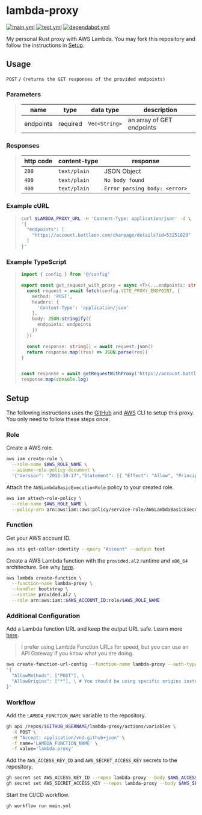 # lambda-proxy

[![main.yml](https://github.com/winstxnhdw/lambda-proxy/actions/workflows/main.yml/badge.svg)](https://github.com/winstxnhdw/lambda-proxy/actions/workflows/main.yml)
[![test.yml](https://github.com/winstxnhdw/lambda-proxy/actions/workflows/test.yml/badge.svg)](https://github.com/winstxnhdw/lambda-proxy/actions/workflows/test.yml)
[![dependabot.yml](https://github.com/winstxnhdw/lambda-proxy/actions/workflows/dependabot.yml/badge.svg)](https://github.com/winstxnhdw/lambda-proxy/actions/workflows/dependabot.yml)

My personal Rust proxy with AWS Lambda. You may fork this repository and follow the instructions in [Setup](#setup).

## Usage

`POST` **`/`** `(returns the GET responses of the provided endpoints)`

### Parameters

> | name      |  type    | data type               | description                                                           |
> |-----------|----------|-------------------------|-----------------------------------------------------------------------|
> | endpoints | required | `Vec<String>`           | an array of GET endpoints                                             |

### Responses

> | http code     | content-type                      | response                                                            |
> |---------------|-----------------------------------|---------------------------------------------------------------------|
> | `200`         | `text/plain`                      | JSON Object                                                         |
> | `400`         | `text/plain`                      | `No body found`                                                     |
> | `400`         | `text/plain`                      | `Error parsing body: <error>`                                       |

### Example cURL

> ```bash
> curl $LAMBDA_PROXY_URL -H 'Content-Type: application/json' -d \
> '{
>   "endpoints": [
>     "https://account.battleon.com/charpage/details?id=53251829"
>   ]
> }'
> ```

### Example TypeScript

> ```ts
> import { config } from '@/config'
>
> export const get_request_with_proxy = async <T>(...endpoints: string[]): Promise<T[]> => {
>   const request = await fetch(config.VITE_PROXY_ENDPOINT, {
>     method: 'POST',
>     headers: {
>       'Content-Type': 'application/json'
>     },
>     body: JSON.stringify({
>       endpoints: endpoints
>     })
>   })
>
>   const response: string[] = await request.json()
>   return response.map((res) => JSON.parse(res))
> }
>
>
> const response = await getRequestWithProxy('https://account.battleon.com/charpage/details?id=53251829')
> response.map(console.log)
> ```

## Setup

The following instructions uses the [GitHub](https://cli.github.com/) and [AWS](https://docs.aws.amazon.com/cli/latest/userguide/getting-started-install.html) CLI to setup this proxy. You only need to follow these steps once.

### Role

Create a AWS role.

```bash
aws iam create-role \
  --role-name $AWS_ROLE_NAME \
  --assume-role-policy-document \
  '{"Version": "2012-10-17","Statement": [{ "Effect": "Allow", "Principal": {"Service": "lambda.amazonaws.com"}, "Action": "sts:AssumeRole"}]}'
```

Attach the `AWSLambdaBasicExecutionRole` policy to your created role.

```bash
aws iam attach-role-policy \
  --role-name $AWS_ROLE_NAME \
  --policy-arn arn:aws:iam::aws:policy/service-role/AWSLambdaBasicExecutionRole
```

### Function

Get your AWS account ID.

```bash
aws sts get-caller-identity --query "Account" --output text
```

Create a AWS Lambda function with the `provided.al2` runtime and `x86_64` architecture. See why [here](https://www.amanox.ch/en/awslambda/).

```bash
aws lambda create-function \
  --function-name lambda-proxy \
  --handler bootstrap \
  --runtime provided.al2 \
  --role arn:aws:iam::$AWS_ACCOUNT_ID:role/$AWS_ROLE_NAME
```

### Additional Configuration

Add a Lambda function URL and keep the output URL safe. Learn more [here](https://docs.aws.amazon.com/cli/latest/reference/lambda/create-function-url-config.html).

> I prefer using Lambda Function URLs for speed, but you can use an API Gateway if you know what you are doing.

```bash
aws create-function-url-config --function-name lambda-proxy --auth-type NONE --cors \
'{
  "AllowMethods": ["POST"], \
  "AllowOrigins": ["*"], \ # You should be using specific origins instead
}'
```

### Workflow

Add the `LAMBDA_FUNCTION_NAME` variable to the repository.

```bash
gh api /repos/$GITHUB_USERNAME/lambda-proxy/actions/variables \
  -X POST \
  -H "Accept: application/vnd.github+json" \
  -f name='LAMBDA_FUNCTION_NAME' \
  -f value='lambda-proxy'
 ```

Add the `AWS_ACCESS_KEY_ID` and `AWS_SECRET_ACCESS_KEY` secrets to the repository.

```bash
gh secret set AWS_ACCESS_KEY_ID --repos lambda-proxy --body $AWS_ACCESS_KEY_ID
gh secret set AWS_SECRET_ACCESS_KEY --repos lambda-proxy --body $AWS_SECRET_ACCESS_KEY
```

Start the CI/CD workflow.

```bash
gh workflow run main.yml
```
